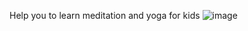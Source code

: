Help you to learn meditation and yoga for kids
![image](https://github.com/user-attachments/assets/dfdd20af-269c-43a8-9507-cec0e6a4dae3)
